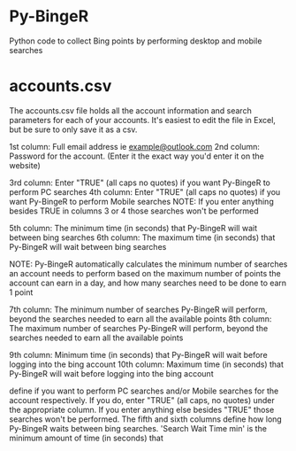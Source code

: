 Py-BingeR
=========

Python code to collect Bing points by performing desktop and mobile searches


accounts.csv
==========
The accounts.csv file holds all the account information and search parameters for each of your accounts. It's easiest to edit the file in Excel, but be sure to only save it as a csv.

1st column: Full email address ie example@outlook.com
2nd column: Password for the account. (Enter it the exact way you'd enter it on the website)

3rd column: Enter "TRUE" (all caps no quotes) if you want Py-BingeR to perform PC searches 
4th column: Enter "TRUE" (all caps no quotes) if you want Py-BingeR to perform Mobile searches
	NOTE: If you enter anything besides TRUE in columns 3 or 4 those searches won't be performed

5th column: The minimum time (in seconds) that Py-BingeR will wait between bing searches
6th column: The maximum time (in seconds) that Py-BingeR will wait between bing searches

NOTE: Py-BingeR automatically calculates the minimum number of searches an account needs to perform based on the maximum number of points the account can earn in a day, and how many searches need to be done to earn 1 point

7th column: The minimum number of searches Py-BingeR will perform, beyond the searches needed to earn all the available points
8th column: The maximum number of searches Py-BingeR will perform, beyond the searches needed to earn all the available points


9th column: Minimum time (in seconds) that Py-BingeR will wait before logging into the bing account
10th column: Maximum time (in seconds) that Py-BingeR will wait before logging into the bing account




define if you want to perform PC searches and/or Mobile searches for the account respectively. If you do, enter "TRUE" (all caps, no quotes) under the appropriate column. If you enter anything else besides "TRUE" those searches won't be performed.
The fifth and sixth columns define how long Py-BingeR waits between bing searches. 'Search Wait Time min' is the minimum amount of time (in seconds) that 